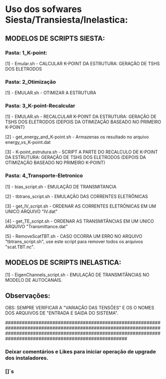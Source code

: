 # Uso dos sofwares Siesta/Transiesta/Inelastica:

## MODELOS DE SCRIPTS SIESTA:

### Pasta: 1_K-point:

[1] - Emular.sh - CALCULAR K-POINT DA ESTRUTURA: GERAÇÃO DE TSHS DOS ELETRODOS

### Pasta: 2_Otimização

[1] - EMULAR.sh - OTIMIZAR A ESTRUTURA

### Pasta: 3_K-point-Recalcular

[1] - EMULAR.sh -  RECALCULAR K-POINT DA ESTRUTURA: GERAÇÃO DE TSHS DOS ELETRODOS (DEPOIS DA OTIMIZAÇÃO BASEADO NO PRIMEIRO K-POINT)

[2] - get_energy_and_K-point.sh - Armazenas os resultado no arquivo energy_vs_K-point.dat

[3] - K-point_estrutura.sh - SCRIPT A PARTE DO RECALCULO DE K-POINT DA ESTRUTURA: GERAÇÃO DE TSHS DOS ELETRODOS (DEPOIS DA OTIMIZAÇÃO BASEADO NO PRIMEIRO K-POINT)

### Pasta: 4_Transporte-Eletronico

[1] - bias_script.sh - EMULAÇÃO DE TRANSMITANCIA

[2] - tbtrans_script.sh - EMULAÇÃO DAS CORRENTES ELETRÔNICAS

[3] - get_IV_script.sh - ORDENAR AS CORRENTES ELETRÔNICAS EM UM UNICO ARQUIVO "IV.dat"

[4] - get_TE_script.sh - ORDENAR AS TRANSMITÂNCIAS EM UM UNICO ARQUIVO "Transmittance.dat"

[5] - RemoveScatTBT.sh - CASO OCORRA UM ERRO NO ARQUIVO "tbtrans_script.sh", use este script para remover todos os arquivos "scat.TBT.nc".

## MODELOS DE SCRIPTS INELASTICA:

[1] - EigenChannels_script.sh - EMULAÇÃO DE TRANSMITÂNCIAS NO MODELO DE AUTOCANAIS.


## Observações:
OBS: SEMPRE VERIFICAR A "VARIAÇÃO DAS TENSÕES" E OS O NOMES DOS ARQUIVOS DE "ENTRADA E SAIDA DO SISTEMA".




####################################################################################################################################################################################################################


### Deixar comentários e Likes para iniciar operação de upgrade dos instaladores.

### []´s
